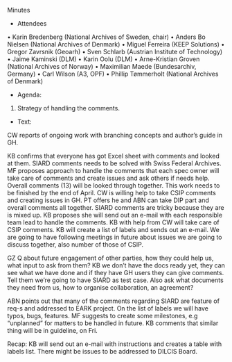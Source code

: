 Minutes

- Attendees

•	Karin Bredenberg (National Archives of Sweden, chair)
•	Anders Bo Nielsen (National Archives of Denmark)
•	Miguel Ferreira (KEEP Solutions)
•	Gregor Zavrsnik (Geoarh)
•	Sven Schlarb (Austrian Institute of Technology)
•	Jaime Kaminski (DLM)
•	Karin Oolu (DLM)
•	Arne-Kristian Groven (National Archives of Norway)
•	Maximilian Maede (Bundesarchiv, Germany)
•	Carl Wilson (A3, OPF) 
•	Phillip Tømmerholt (National Archives of Denmark)

- Agenda:

1. Strategy of handling the comments. 


- Text:

CW reports of ongoing work with branching concepts and author’s guide in GH.

KB confirms that everyone has got Excel sheet with comments and looked at them. SIARD comments needs to be solved with Swiss Federal Archives. MF proposes approach to handle the comments that each spec owner will take care of comments and create issues and ask others if needs help. Overall comments (13) will be looked through together. This work needs to be finished by the end of April. CW is willing help to take CSIP comments and creating issues in GH. PT offers he and ABN can take DIP part and overall comments all together. SIARD comments are tricky because they are is mixed up. 
KB proposes she will send out an e-mail with each responsible team lead to handle the comments. KB with help from CW will take care of CSIP comments. KB will create a list of labels and sends out an e-mail. We are going to have following meetings in future about issues we are going to discuss together, also number of those of CSIP.  

GZ Q about future engagement of other parties, how they could help us, what input to ask from them? KB we don’t have the docs ready yet, they can see what we have done and if they have GH users they can give comments. Tell them we’re going to have SIARD as test case. Also ask what documents they need from us, how to organise collaboration, an agreement? 

ABN points out that many of the comments regarding SIARD are feature of req-s and addressed to EARK project. On the list of labels we will have typos, bugs, features. MF suggests to create some milestones, e.g “unplanned” for matters to be handled in future. KB comments that similar thing will be in guideline, on Fri. 

Recap: KB will send out an e-mail with instructions and creates a table with labels list. There might be issues to be addressed to DILCIS Board. 
